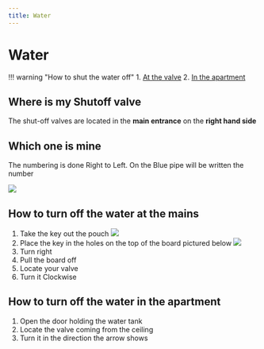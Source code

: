```yaml
---
title: Water
---
```


# Water


!!! warning "How to shut the water off"
    1. [At the valve](#how-to-turn-off-the-water-at-the-mains)
    2. [In the apartment](#how-to-turn-off-the-water-in-the-apartment)

## Where is my Shutoff valve

The shut-off valves are located in the **main entrance** on the **right hand side**

## Which one is mine

The numbering is done Right to Left. On the Blue pipe will be written the number

![](../../assets/water-shutoff-valves.JPG)

## How to turn off the water at the mains

1. Take the key out the pouch
![](../../assets/water-board-key.JPG)
2. Place the key in the holes on the top of the board pictured below
![](../../assets/water-board.JPG)
3. Turn right
4. Pull the board off
5. Locate your valve
6. Turn it Clockwise

## How to turn off the water in the apartment

1. Open the door holding the water tank
2. Locate the valve coming from the ceiling
3. Turn it in the direction the arrow shows

